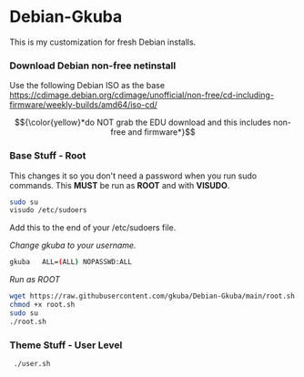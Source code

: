 # Debian-Gkuba

This is my customization for fresh Debian installs.

### Download Debian non-free netinstall

Use the following Debian ISO as the base <https://cdimage.debian.org/cdimage/unofficial/non-free/cd-including-firmware/weekly-builds/amd64/iso-cd/>

$${\color{yellow}*do NOT grab the EDU download and this includes non-free and firmware*}$$
### Base Stuff - Root

This changes it so you don't need a password when you run sudo commands. This **MUST** be run as **ROOT** and with **VISUDO**.

```bash
sudo su
visudo /etc/sudoers
```
Add this to the end of your /etc/sudoers file. 

_Change gkuba to your username._
```bash
gkuba   ALL=(ALL) NOPASSWD:ALL
```

_Run as ROOT_
```bash
wget https://raw.githubusercontent.com/gkuba/Debian-Gkuba/main/root.sh
chmod +x root.sh
sudo su
./root.sh
```

### Theme Stuff - User Level
 ```bash
  ./user.sh
 ```
